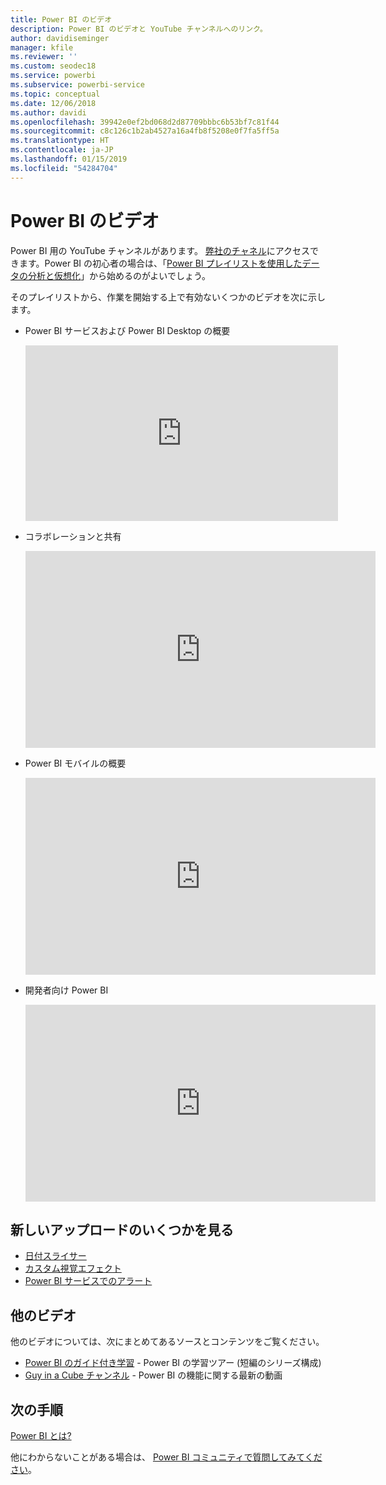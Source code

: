 ```yaml
---
title: Power BI のビデオ
description: Power BI のビデオと YouTube チャンネルへのリンク。
author: davidiseminger
manager: kfile
ms.reviewer: ''
ms.custom: seodec18
ms.service: powerbi
ms.subservice: powerbi-service
ms.topic: conceptual
ms.date: 12/06/2018
ms.author: davidi
ms.openlocfilehash: 39942e0ef2bd068d2d87709bbbc6b53bf7c81f44
ms.sourcegitcommit: c8c126c1b2ab4527a16a4fb8f5208e0f7fa5ff5a
ms.translationtype: HT
ms.contentlocale: ja-JP
ms.lasthandoff: 01/15/2019
ms.locfileid: "54284704"
---
```

# <a name="power-bi-videos"></a>Power BI のビデオ
Power BI 用の YouTube チャンネルがあります。 [弊社のチャネル](https://www.youtube.com/user/mspowerbi/videos)にアクセスできます。Power BI の初心者の場合は、「[Power BI プレイリストを使用したデータの分析と仮想化](https://www.youtube.com/playlist?list=PL1N57mwBHtN0JFoKSR0n-tBkUJHeMP2cP)」から始めるのがよいでしょう。

そのプレイリストから、作業を開始する上で有効ないくつかのビデオを次に示します。

* Power BI サービスおよび Power BI Desktop の概要
  
  <iframe width="500" height="281" src="https://www.youtube.com/embed/l2wy4XgQIu0" frameborder="0" allowfullscreen></iframe>
* コラボレーションと共有
  
  <iframe width="560" height="315" src="https://www.youtube.com/embed/5DABLeJzQYM" frameborder="0" allow="autoplay; encrypted-media" allowfullscreen></iframe>
* Power BI モバイルの概要
  
  <iframe width="560" height="315" src="https://www.youtube.com/embed/07uBWhaCo78" frameborder="0" allow="autoplay; encrypted-media" allowfullscreen></iframe>

* 開発者向け Power BI
  <iframe width="560" height="315" src="https://www.youtube.com/embed/47uXJW1GIUY" frameborder="0" allow="autoplay; encrypted-media" allowfullscreen></iframe>  

## <a name="watch-some-of-our-new-uploads"></a>新しいアップロードのいくつかを見る
* [日付スライサー](https://youtu.be/V7i82ZZm0vw)
* [カスタム視覚エフェクト](https://youtu.be/d-rXAJ3_uAo)
* [Power BI サービスでのアラート](https://youtu.be/JbL2-HJ8clE)

## <a name="more-videos"></a>他のビデオ
他のビデオについては、次にまとめてあるソースとコンテンツをご覧ください。

* [Power BI のガイド付き学習](https://powerbi.microsoft.com/guided-learning/) - Power BI の学習ツアー (短編のシリーズ構成)
* [Guy in a Cube チャンネル](https://www.youtube.com/channel/UCFp1vaKzpfvoGai0vE5VJ0w) - Power BI の機能に関する最新の動画

## <a name="next-steps"></a>次の手順
[Power BI とは?](power-bi-overview.md)

他にわからないことがある場合は、 [Power BI コミュニティで質問してみてください](http://community.powerbi.com/)。

